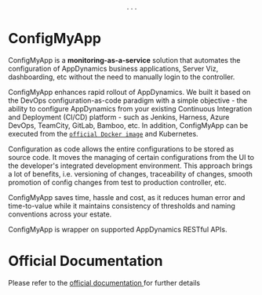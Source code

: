<center>. . .</center>

# ConfigMyApp

ConfigMyApp is a <b>monitoring-as-a-service</b> solution that automates the configuration of AppDynamics business applications, Server Viz, dashboarding, etc without the need to manually login to the controller.

ConfigMyApp enhances rapid rollout of AppDynamics.  We built it based on the DevOps configuration-as-code paradigm with a simple objective - the ability to configure AppDynamics from your existing Continuous Integration and Deployment (CI/CD) platform - such as Jenkins, Harness, Azure DevOps, TeamCity, GitLab, Bamboo, etc. In addition, ConfigMyApp can be executed from the <a href="https://appdynamics.github.io/ConfigMyApp/#docker" target="_blank">`official Docker image`</a> and Kubernetes.

Configuration as code allows the entire configurations to be stored as source code.  It moves the managing of certain configurations from the UI to the developer's integrated development environment. This approach brings a lot of benefits, i.e. versioning of changes, traceability of changes, smooth promotion of config changes from test to production controller, etc. 

ConfigMyApp saves time, hassle and cost, as it reduces human error and time-to-value while it maintains consistency of thresholds and naming conventions across your estate.  

ConfigMyApp is wrapper on supported AppDynamics RESTful APIs.

# Official Documentation

Please refer to the <a href="https://appdynamics.github.io/ConfigMyApp" target="_blank"> official documentation </a> for further details

